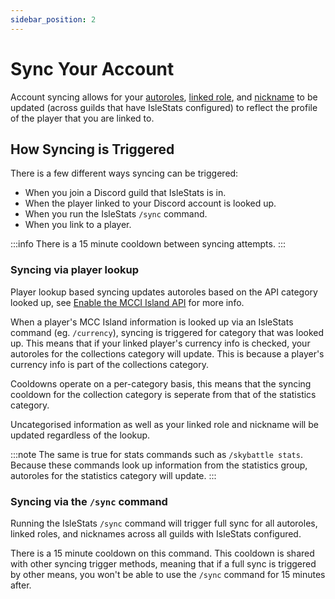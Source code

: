 ```yaml
---
sidebar_position: 2
---
```


# Sync Your Account

Account syncing allows for your [autoroles](/guild-guides/configure-autoroles), [linked role](/guild-guides/configure-guild-linking#configure-linked-role), and [nickname](/guild-guides/configure-guild-linking#toggle-nickname-syncing-on--off) to be updated (across guilds that have IsleStats configured) to reflect the profile of the player that you are linked to.

## How Syncing is Triggered

There is a few different ways syncing can be triggered:

- When you join a Discord guild that IsleStats is in.
- When the player linked to your Discord account is looked up.
- When you run the IsleStats `/sync` command.
- When you link to a player.

:::info
There is a 15 minute cooldown between syncing attempts.
:::

### Syncing via player lookup

Player lookup based syncing updates autoroles based on the API category looked up, see [Enable the MCCI Island API](/user-guides/enable-mcci-api) for more info.

When a player's MCC Island information is looked up via an IsleStats command (eg. `/currency`), syncing is triggered for category that was looked up. This means that if your linked player's currency info is checked, your autoroles for the collections category will update. This is because a player's currency info is part of the collections category.

Cooldowns operate on a per-category basis, this means that the syncing cooldown for the collection category is seperate from that of the statistics category.

Uncategorised information as well as your linked role and nickname will be updated regardless of the lookup.

:::note
The same is true for stats commands such as `/skybattle stats`. Because these commands look up information from the statistics group, autoroles for the statistics category will update.
:::

### Syncing via the `/sync` command

Running the IsleStats `/sync` command will trigger full sync for all autoroles, linked roles, and nicknames across all guilds with IsleStats configured.

There is a 15 minute cooldown on this command. This cooldown is shared with other syncing trigger methods, meaning that if a full sync is triggered by other means, you won't be able to use the `/sync` command for 15 minutes after.

